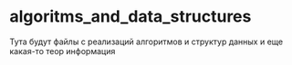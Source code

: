 # algoritms_and_data_structures


Тута будут файлы с реализаций алгоритмов и структур данных и еще какая-то теор информация
